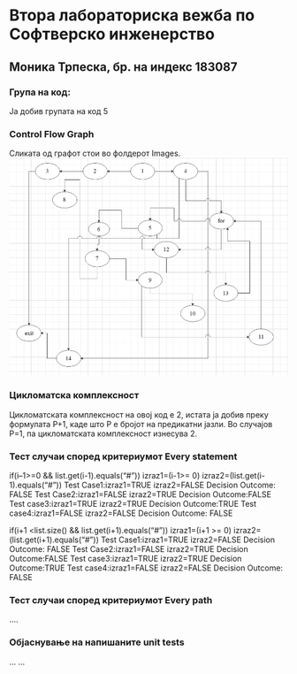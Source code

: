 # Втора лабораториска вежба по Софтверско инженерство

## Моника Трпеска, бр. на индекс 183087

### Група на код: 

Ја добив групата на код 5

###  Control Flow Graph

Сликата од графот стои во фолдерот Images. ![](images/183087.png)

### Цикломатска комплексност

Цикломатската комплексност на овој код е 2, истата ја добив преку формулата P+1, каде што P е бројот на предикатни јазли. Во случајoв P=1, па цикломатската комплексност изнесува 2.

### Тест случаи според критериумот  Every statement 

if(i–1>=0 && list.get(i-1).equals(“#”))
izraz1=(i-1>= 0) izraz2=(list.get(i-1).equals(“#”))
Test Case1:izraz1=TRUE izraz2=FALSE Decision Outcome: FALSE
Test Case2:izraz1=FALSE izraz2=TRUE  Decision Outcome:FALSE
Test case3:izraz1=TRUE izraz2=TRUE Decision Outcome:TRUE
Test case4:izraz1=FALSE izraz2=FALSE Decision Outcome: FALSE

if(i+1 <list.size() && list.get(i+1).equals(“#”))
izraz1=(i+1 >= 0) izraz2=(list.get(i+1).equals(“#”))
Test Case1:izraz1=TRUE izraz2=FALSE Decision Outcome: FALSE
Test Case2:izraz1=FALSE izraz2=TRUE  Decision Outcome:FALSE
Test case3:izraz1=TRUE izraz2=TRUE Decision Outcome:TRUE
Test case4:izraz1=FALSE izraz2=FALSE Decision Outcome: FALSE

### Тест случаи според критериумот Every path

.... 

### Објаснување на напишаните unit tests

...
...
